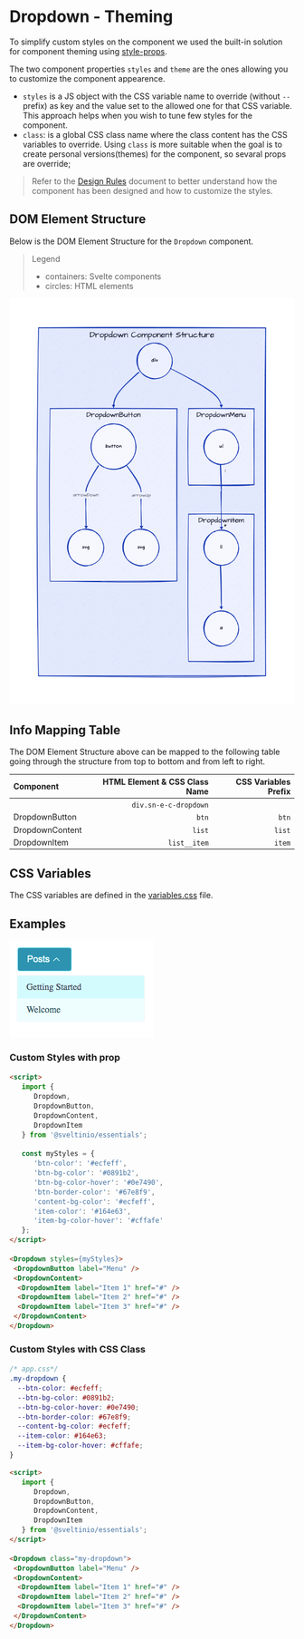 # Dropdown - Theming

To simplify custom styles on the component we used the built-in solution for component theming using [style-props].

The two component properties `styles` and `theme` are the ones allowing you to customize the component appearence.

- `styles` is a JS object with the CSS variable name to override (without `--` prefix) as key and the value set to the allowed one for that CSS variable. This approach helps when you wish to tune few styles for the component.
- `class`: is a global CSS class name where the class content has the CSS variables to override. Using `class` is more suitable when the goal is to create personal versions(themes) for the component, so sevaral props are override;

> Refer to the [Design Rules] document to better understand how the component has been designed and how to customize the styles.

## DOM Element Structure

Below is the DOM Element Structure for the `Dropdown` component.

> Legend
>
> - containers: Svelte components
> - circles: HTML elements

![Dropdown](./assets/images/component_structure.png "Dropdown Component - DOM Element Structure")

## Info Mapping Table

The DOM Element Structure above can be mapped to the following table going through the structure from top to bottom and from left to right.

| Component       | HTML Element & CSS Class Name | CSS Variables Prefix |
| :-------------- | ----------------------------: | -------------------: |
|                 | `div.sn-e-c-dropdown`         |                      |
| DropdownButton  | `btn`                         | `btn`                |
| DropdownContent | `list`                        | `list`               |
| DropdownItem    | `list__item`                  | `item`               |

## CSS Variables

The CSS variables are defined in the [variables.css](./variables.css) file.

## Examples

<img src="./assets/images/custom_styles.png" alt="Dropdown - Custom Styles" />

### Custom Styles with prop

```html
<script>
   import {
      Dropdown,
      DropdownButton,
      DropdownContent,
      DropdownItem
   } from '@sveltinio/essentials';

   const myStyles = {
      'btn-color': '#ecfeff',
      'btn-bg-color': '#0891b2',
      'btn-bg-color-hover': '#0e7490',
      'btn-border-color': '#67e8f9',
      'content-bg-color': '#ecfeff',
      'item-color': '#164e63',
      'item-bg-color-hover': '#cffafe'
   };
</script>

<Dropdown styles={myStyles}>
 <DropdownButton label="Menu" />
 <DropdownContent>
  <DropdownItem label="Item 1" href="#" />
  <DropdownItem label="Item 2" href="#" />
  <DropdownItem label="Item 3" href="#" />
 </DropdownContent>
</Dropdown>
```

### Custom Styles with CSS Class

```css
/* app.css*/
.my-dropdown {
  --btn-color: #ecfeff;
  --btn-bg-color: #0891b2;
  --btn-bg-color-hover: #0e7490;
  --btn-border-color: #67e8f9;
  --content-bg-color: #ecfeff;
  --item-color: #164e63;
  --item-bg-color-hover: #cffafe;
}
```

```html
<script>
   import {
      Dropdown,
      DropdownButton,
      DropdownContent,
      DropdownItem
   } from '@sveltinio/essentials';
</script>

<Dropdown class="my-dropdown">
 <DropdownButton label="Menu" />
 <DropdownContent>
  <DropdownItem label="Item 1" href="#" />
  <DropdownItem label="Item 2" href="#" />
  <DropdownItem label="Item 3" href="#" />
 </DropdownContent>
</Dropdown>
```

<!-- Resources -->
[style-props]: https://svelte.dev/docs#template-syntax-component-directives---style-props
[Design Rules]: https://github.com/sveltinio/components-library/blob/main/docs/design-rules.md
